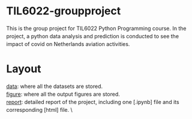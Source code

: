 *<style>
    p {
        line-height: 1.5; /* 设置行距为1.5倍 */
        margin-bottom: 20px; /* 设置段落底部的间距 */
    }
</style>*

# TIL6022-groupproject
This is the group project for TIL6022 Python Programming course. In the project, a python data analysis and prediction is conducted to see the impact of covid on Netherlands aviation activities. 

# Layout
[data](./project/data): where all the datasets are stored. \
[figure](./project/figure): where all the output figures are stored. \
[report](./project/report): detailed report of the project, including one [.ipynb] file and its corresponding [html] file. \
